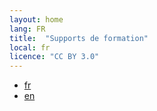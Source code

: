 ```yaml
---
layout: home
lang: FR
title:  "Supports de formation"
local: fr
licence: "CC BY 3.0"
---
```


* [fr](fr/)
* [en](en/)
